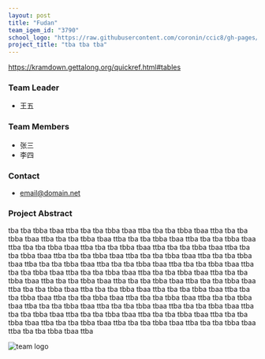 ```yaml
---
layout: post
title: "Fudan"
team_igem_id: "3790"
school_logo: "https://raw.githubusercontent.com/coronin/ccic8/gh-pages/school-logo/fudan.svg"
project_title: "tba tba tba"
---
```


https://kramdown.gettalong.org/quickref.html#tables

### Team Leader
* 王五

### Team Members
* 张三
* 李四

### Contact
* email@domain.net

### Project Abstract
tba tba tbba tbaa ttba tba tba tbba tbaa ttba tba tba tbba tbaa ttba tba tba tbba tbaa ttba tba tba tbba tbaa ttba tba tba tbba tbaa ttba tba tba tbba tbaa ttba tba tba tbba tbaa ttba tba tba tbba tbaa ttba tba tba tbba tbaa ttba tba tba tbba tbaa ttba tba tba tbba tbaa ttba tba tba tbba tbaa ttba tba tba tbba tbaa ttba tba tba tbba tbaa ttba tba tba tbba tbaa ttba tba tba tbba tbaa ttba tba tba tbba tbaa ttba tba tba tbba tbaa ttba tba tba tbba tbaa ttba tba tba tbba tbaa ttba tba tba tbba tbaa ttba tba tba tbba tbaa ttba tba tba tbba tbaa ttba tba tba tbba tbaa ttba tba tba tbba tbaa ttba tba tba tbba tbaa ttba tba tba tbba tbaa ttba tba tba tbba tbaa ttba tba tba tbba tbaa ttba tba tba tbba tbaa ttba tba tba tbba tbaa ttba tba tba tbba tbaa ttba tba tba tbba tbaa ttba tba tba tbba tbaa ttba tba tba tbba tbaa ttba tba tba tbba tbaa ttba tba tba tbba tbaa ttba tba tba tbba tbaa ttba tba tba tbba tbaa ttba tba tba tbba tbaa ttba tba tba tbba tbaa ttba 

![team logo]()
